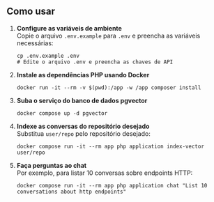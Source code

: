 ## Como usar

1. **Configure as variáveis de ambiente**  
   Copie o arquivo `.env.example` para `.env` e preencha as variáveis necessárias:
   ```
   cp .env.example .env
   # Edite o arquivo .env e preencha as chaves de API
   ```

2. **Instale as dependências PHP usando Docker**  
   ```
   docker run -it --rm -v $(pwd):/app -w /app composer install
   ```

3. **Suba o serviço do banco de dados pgvector**  
   ```
   docker compose up -d pgvector
   ```

4. **Indexe as conversas do repositório desejado**  
   Substitua `user/repo` pelo repositório desejado:
   ```
   docker compose run -it --rm app php application index-vector user/repo
   ```

5. **Faça perguntas ao chat**  
   Por exemplo, para listar 10 conversas sobre endpoints HTTP:
   ```
   docker compose run -it --rm app php application chat "List 10 conversations about http endpoints"
   ```
